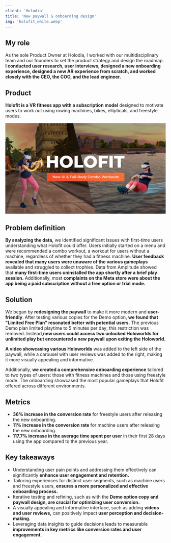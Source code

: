 ```yaml
---
client: 'Holodia'
title: 'New paywall & onboarding design'
img: 'holofit_white.webp'
---
```


## My role

As the sole Product Owner at Holodia, I worked with our multidisciplinary team and our founders to set the product strategy and design the roadmap. **I conducted user research, user interviews, designed a new onboarding experience, designed a new AR experience from scratch, and worked closely with the CEO, the COO, and the lead engineer.**

## Product

**Holofit is a VR fitness app with a subscription model** designed to motivate users to work out using rowing machines, bikes, ellipticals, and freestyle modes.

![Holofit VR fitness app](../../assets/holofit_hero.png "Holofit VR fitness app")

## Problem definition

**By analyzing the data,** we identified significant issues with first-time users understanding what Holofit could offer. Users initially started on a menu and were recommended a combo workout, a workout for users without a machine, regardless of whether they had a fitness machine. **User feedback revealed that many users were unaware of the various gameplays** available and struggled to collect trophies. Data from Amplitude showed that **many first-time users uninstalled the app shortly after a brief play session.** Additionally, most **complaints on the Meta store were about the app being a paid subscription without a free option or trial mode.**

## Solution

We began by **redesigning the paywall** to make it more modern and **user-friendly**. After testing various copies for the Demo option, **we found that "Limited Free Plan" resonated better with potential users.** The previous Demo plan limited playtime to 5 minutes per day; this restriction was removed. Instead,**new users could access two unlocked Holoworlds for unlimited play but encountered a new paywall upon exiting the Holoworld.**

**A video showcasing various Holoworlds** was added to the left side of the paywall, while a carousel with user reviews was added to the right, making it more visually appealing and informative.

Additionally, **we created a comprehensive onboarding experience** tailored to two types of users: those with fitness machines and those using freestyle mode. The onboarding showcased the most popular gameplays that Holofit offered across different environments.

## Metrics

- **36% increase in the conversion rate** for freestyle users after releasing the new onboarding.
- **11% increase in the conversion rate** for machine users after releasing the new onboarding.
- **117.7% increase in the average time spent per user** in their first 28 days using the app compared to the previous year.

## Key takeaways

- Understanding user pain points and addressing them effectively can significantly **enhance user engagement and retention.**
- Tailoring experiences for distinct user segments, such as machine users and freestyle users, **ensures a more personalized and effective onboarding process.**
- Iterative testing and refining, such as with the **Demo option copy and paywall design, are crucial for optimizing user conversion.**
- A visually appealing and informative interface, such as adding **videos and user reviews,** can positively impact **user perception and decision-making.**
- Leveraging data insights to guide decisions leads to measurable **improvements in key metrics like conversion rates and user engagement.**
